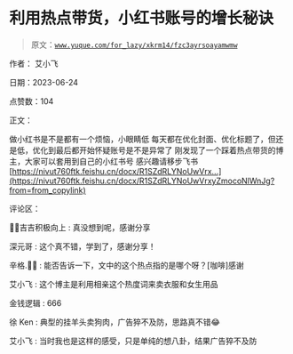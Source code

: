 # 利用热点带货，小红书账号的增长秘诀

> 原文：[`www.yuque.com/for_lazy/xkrm14/fzc3ayrsoayamwmw`](https://www.yuque.com/for_lazy/xkrm14/fzc3ayrsoayamwmw)

作者： 艾小飞

日期：2023-06-24

点赞数：104

正文：

做小红书是不是都有一个烦恼，小眼睛低 每天都在优化封面、优化标题了，但还是低，优化到最后都开始怀疑账号是不是异常了 刚发现了一个踩着热点带货的博主，大家可以套用到自己的小红书号 感兴趣请移步飞书 [https://nivut760ftk.feishu.cn/docx/R1SZdRLYNoUwVrx...](https://nivut760ftk.feishu.cn/docx/R1SZdRLYNoUwVrxyZmocoNlWnJg?from=from_copylink)

评论区：

💪🏻吉吉积极向上 : 真没想到呢，感谢分享

深元哥 : 这个真不错，学到了，感谢分享！

辛格.🧘‍♂️ : 能否告诉一下，文中的这个热点指的是哪个呀？[咖啡]感谢

艾小飞 : 这个博主是利用相亲这个热度词来卖衣服和女生用品

金钱逻辑 : 666

徐 Ken : 典型的挂羊头卖狗肉，广告猝不及防，思路真不错😂

艾小飞 : 当时我也是这样的感受，只是单纯的想八卦，结果广告猝不及防




